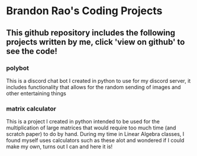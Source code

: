 # Brandon Rao's Coding Projects

## This github repository includes the following projects written by me, click 'view on github' to see the code!

### polybot
This is a discord chat bot I created in python to use for my discord server, it includes functionality that allows for the random sending of images and other entertaining things

### matrix calculator
This is a project I created in python intended to be used for the multiplication of large matrices that would require too much time (and scratch paper) to do by hand. During my time in Linear Algebra classes, I found myself uses calculators such as these alot and wondered if I could make my own, turns out I can and here it is!

